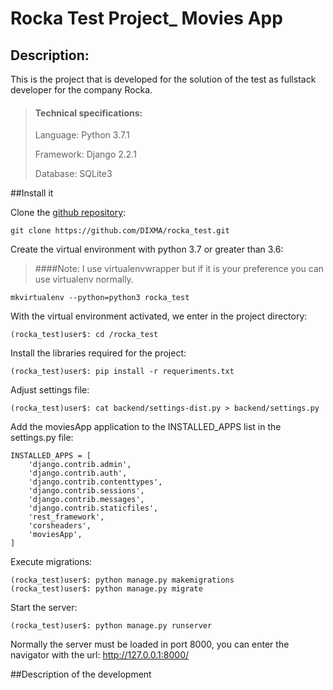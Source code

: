 # Rocka Test Project_ Movies App

## Description:
This is the project that is developed for the solution of the test as fullstack developer for the company Rocka.

> #### Technical specifications:
>Language: Python 3.7.1
>
>Framework: Django 2.2.1
>
>Database: SQLite3

##Install it

Clone the [github repository](https://github.com/DIXMA/rocka_test.git): 

```
git clone https://github.com/DIXMA/rocka_test.git
```

Create the virtual environment with python 3.7 or greater than 3.6:
> ####Note: 
> I use virtualenvwrapper but if it is your preference you can use virtualenv normally.
```
mkvirtualenv --python=python3 rocka_test
```

With the virtual environment activated, we enter in the project directory:
```
(rocka_test)user$: cd /rocka_test
```

Install the libraries required for the project:
```
(rocka_test)user$: pip install -r requeriments.txt
```

Adjust settings file:
```
(rocka_test)user$: cat backend/settings-dist.py > backend/settings.py
```

Add the moviesApp application to the INSTALLED_APPS list in the settings.py file:
```
INSTALLED_APPS = [
    'django.contrib.admin',
    'django.contrib.auth',
    'django.contrib.contenttypes',
    'django.contrib.sessions',
    'django.contrib.messages',
    'django.contrib.staticfiles',
    'rest_framework',
    'corsheaders',
    'moviesApp',
]
```

Execute migrations:
```
(rocka_test)user$: python manage.py makemigrations
(rocka_test)user$: python manage.py migrate
```

Start the server:
```
(rocka_test)user$: python manage.py runserver
```

Normally the server must be loaded in port 8000, you can enter the navigator with the url: http://127.0.0.1:8000/

##Description of the development
>
>
>